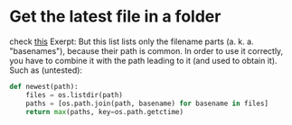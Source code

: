 # Get the latest file in a folder
check [this](<https://stackoverflow.com/questions/39327032/how-to-get-the-latest-file-in-a-folder#:~:text=But%20this%20list%20lists%20only%20the%20filename%20parts%20(a.%20k.%20a.%20%22basenames%22)%2C%20because%20their%20path%20is%20common.%20In%20order%20to%20use%20it%20correctly%2C%20you%20have%20to%20combine%20it%20with%20the%20path%20leading%20to%20it%20(and%20used%20to%20obtain%20it).>)
Exerpt:
But this list lists only the filename parts (a. k. a. "basenames"), because their path is common. In order to use it correctly, you have to combine it with the path leading to it (and used to obtain it).
Such as (untested):

```python
def newest(path):
    files = os.listdir(path)
    paths = [os.path.join(path, basename) for basename in files]
    return max(paths, key=os.path.getctime)
```
